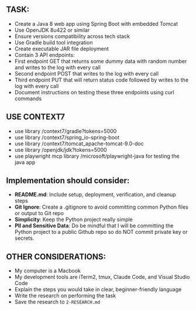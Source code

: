 ## TASK:
* Create a Java 8 web app using Spring Boot with embedded Tomcat 
* Use OpenJDK 8u422 or similar
* Ensure versions compatibility across tech stack
* Use Gradle build tool integration
* Create executable JAR file deployment
* Contain 3 API endpoints:
* First endpoint GET that returns some dummy data with random number and writes to the log with every call
* Second endpoint POST that writes to the log with every call
* Third endpoint PUT that will return status code followed by writes to the log with every call
* Document instructions on testing these three endpoints using curl commands

## USE CONTEXT7
- use library /context7/gradle?tokens=5000
- use library /context7/spring_io-spring-boot
- use library /context7/tomcat_apache-tomcat-9.0-doc
- use library /openjdk/jdk?tokens=5000
- use playwright mcp library /microsoft/playwright-java for testing the java app

## Implementation should consider:
- **README.md**: Include setup, deployment, verification, and cleanup steps
- **Git Ignore**: Create a .gitignore to avoid committing common Python files or output to Git repo
- **Simplicity**: Keep the Python project really simple
- **PII and Sensitive Data**: Do be mindful that I will be committing the Python project to a public Github repo so do NOT commit private key or secrets.

## OTHER CONSIDERATIONS:
- My computer is a Macbook
- My development tools are iTerm2, tmux, Claude Code, and Visual Studio Code
- Explain the steps you would take in clear, beginner-friendly language
- Write the research on performing the task
- Save the research to `2-RESEARCH.md`

<!-- #### Alternatives to Apache Tomcat (as traditional deployment):
1. **Embedded Servers (with Spring Boot)**:
   - Jetty (lightweight, embeddable)
   - Undertow (high-performance, non-blocking)

2. **Standalone Servers**:
   - Apache Tomcat (traditional deployment)
   - Eclipse Jetty
   - WildFly (full Java EE)
   - GlassFish (Oracle's Java EE reference)
   - Oracle WebLogic
   - Red Hat JBoss Enterprise Application Platform
   - IBM WebSphere

3. **Container/Cloud Deployment**:
   - Docker containers
   - Kubernetes deployments
   - Cloud platforms (AWS, Azure, Google Cloud) -->